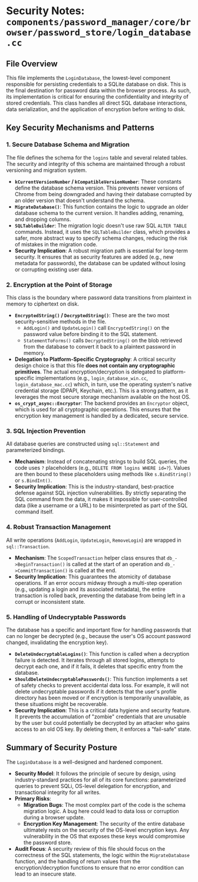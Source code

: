 # Security Notes: `components/password_manager/core/browser/password_store/login_database.cc`

## File Overview

This file implements the `LoginDatabase`, the lowest-level component responsible for persisting credentials to a SQLite database on disk. This is the final destination for password data within the browser process. As such, its implementation is critical for ensuring the confidentiality and integrity of stored credentials. This class handles all direct SQL database interactions, data serialization, and the application of encryption before writing to disk.

## Key Security Mechanisms and Patterns

### 1. Secure Database Schema and Migration

The file defines the schema for the `logins` table and several related tables. The security and integrity of this schema are maintained through a robust versioning and migration system.

-   **`kCurrentVersionNumber` / `kCompatibleVersionNumber`**: These constants define the database schema version. This prevents newer versions of Chrome from being downgraded and having their database corrupted by an older version that doesn't understand the schema.
-   **`MigrateDatabase()`**: This function contains the logic to upgrade an older database schema to the current version. It handles adding, renaming, and dropping columns.
-   **`SQLTableBuilder`**: The migration logic doesn't use raw SQL `ALTER TABLE` commands. Instead, it uses the `SQLTableBuilder` class, which provides a safer, more abstract way to specify schema changes, reducing the risk of mistakes in the migration code.
-   **Security Implication**: A robust migration path is essential for long-term security. It ensures that as security features are added (e.g., new metadata for passwords), the database can be updated without losing or corrupting existing user data.

### 2. Encryption at the Point of Storage

This class is the boundary where password data transitions from plaintext in memory to ciphertext on disk.

-   **`EncryptedString()` / `DecryptedString()`**: These are the two most security-sensitive methods in the file.
    -   `AddLogin()` and `UpdateLogin()` call `EncryptedString()` on the password value before binding it to the SQL statement.
    -   `StatementToForms()` calls `DecryptedString()` on the blob retrieved from the database to convert it back to a plaintext password in memory.
-   **Delegation to Platform-Specific Cryptography**: A critical security design choice is that this file **does not contain any cryptographic primitives**. The actual encryption/decryption is delegated to platform-specific implementations (e.g., `login_database_win.cc`, `login_database_mac.cc`) which, in turn, use the operating system's native credential storage (DPAPI, Keychain, etc.). This is a strong pattern, as it leverages the most secure storage mechanism available on the host OS.
-   **`os_crypt_async::Encryptor`**: The backend provides an `Encryptor` object, which is used for all cryptographic operations. This ensures that the encryption key management is handled by a dedicated, secure service.

### 3. SQL Injection Prevention

All database queries are constructed using `sql::Statement` and parameterized bindings.

-   **Mechanism**: Instead of concatenating strings to build SQL queries, the code uses `?` placeholders (e.g., `DELETE FROM logins WHERE id=?`). Values are then bound to these placeholders using methods like `s.BindString()` or `s.BindInt()`.
-   **Security Implication**: This is the industry-standard, best-practice defense against SQL injection vulnerabilities. By strictly separating the SQL command from the data, it makes it impossible for user-controlled data (like a username or a URL) to be misinterpreted as part of the SQL command itself.

### 4. Robust Transaction Management

All write operations (`AddLogin`, `UpdateLogin`, `RemoveLogin`) are wrapped in `sql::Transaction`.

-   **Mechanism**: The `ScopedTransaction` helper class ensures that `db_->BeginTransaction()` is called at the start of an operation and `db_->CommitTransaction()` is called at the end.
-   **Security Implication**: This guarantees the atomicity of database operations. If an error occurs midway through a multi-step operation (e.g., updating a login and its associated metadata), the entire transaction is rolled back, preventing the database from being left in a corrupt or inconsistent state.

### 5. Handling of Undecryptable Passwords

The database has a specific and important flow for handling passwords that can no longer be decrypted (e.g., because the user's OS account password changed, invalidating the encryption key).

-   **`DeleteUndecryptableLogins()`**: This function is called when a decryption failure is detected. It iterates through all stored logins, attempts to decrypt each one, and if it fails, it deletes that specific entry from the database.
-   **`ShouldDeleteUndecryptablePasswords()`**: This function implements a set of safety checks to prevent accidental data loss. For example, it will not delete undecryptable passwords if it detects that the user's profile directory has been moved or if encryption is temporarily unavailable, as these situations might be recoverable.
-   **Security Implication**: This is a critical data hygiene and security feature. It prevents the accumulation of "zombie" credentials that are unusable by the user but could potentially be decrypted by an attacker who gains access to an old OS key. By deleting them, it enforces a "fail-safe" state.

## Summary of Security Posture

The `LoginDatabase` is a well-designed and hardened component.

-   **Security Model**: It follows the principle of secure by design, using industry-standard practices for all of its core functions: parameterized queries to prevent SQLi, OS-level delegation for encryption, and transactional integrity for all writes.
-   **Primary Risks**:
    -   **Migration Bugs**: The most complex part of the code is the schema migration logic. A bug here could lead to data loss or corruption during a browser update.
    -   **Encryption Key Management**: The security of the entire database ultimately rests on the security of the OS-level encryption keys. Any vulnerability in the OS that exposes these keys would compromise the password store.
-   **Audit Focus**: A security review of this file should focus on the correctness of the SQL statements, the logic within the `MigrateDatabase` function, and the handling of return values from the encryption/decryption functions to ensure that no error condition can lead to an insecure state.